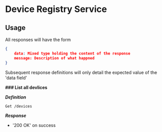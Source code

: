 # Device Registry Service

## Usage 

All responses will have the form 

``` json 
{
    data: Mixed type holding the content of the response 
    message: Description of what happned 
}
```

Subsequent response definitions will only detail the expected value of the 'data field'

**### List all devlices**

***Definition***

`Get /devices`

***Response***

- '200 OK' on success